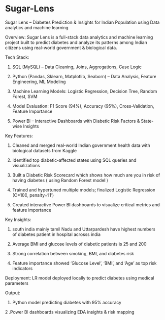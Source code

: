 # Sugar-Lens

Sugar Lens – Diabetes Prediction & Insights for Indian Population using Data analytics and machine learning 

Overview: Sugar Lens is a full-stack data analytics and machine learning project built to predict diabetes and analyze its patterns among Indian citizens using real-world government 
& biological data.


Tech Stack:

 1. SQL (MySQL) – Data Cleaning, Joins, Aggregations, Case Logic

   2. Python (Pandas, Sklearn, Matplotlib, Seaborn) – Data Analysis, Feature Engineering, ML Modeling

   3. Machine Learning Models: Logistic Regression, Decision Tree, Random Forest, SVM

   4. Model Evaluation: F1 Score (94%), Accuracy (95%), Cross-Validation, Feature Importance

   5. Power BI – Interactive Dashboards with Diabetic Risk Factors & State-wise Insights



Key Features:

   1. Cleaned and merged real-world Indian government health data with biological datasets from Kaggle

   2. Identified top diabetic-affected states using SQL queries and visualizations

   3. Built a Diabetic Risk Scorecard which shows how much are you in risk of having diabetes ( using Random Forest model )

   4. Trained and hypertuned multiple models; finalized Logistic Regression (C=100, penalty=‘l1’)

   5. Created interactive Power BI dashboards to visualize critical metrics and feature importance



Key Insights:

   1. south india mainly tamil Nadu and Uttarpardesh have highest numbers of diabetes patient in hospital acrosss india 

   2. Average BMI and glucose levels of diabetic patients is 25 and 200

   3. Strong correlation between smoking, BMI, and diabetes risk

   4. Feature importance showed ‘Glucose Level’, ‘BMI’, and ‘Age’ as top risk indicators



Deployment:   LR model deployed locally to predict diabetes using medical parameters


Output:

   1. Python model predicting diabetes with 95% accuracy

   2 .Power BI dashboards visualizing EDA insights & risk mapping
